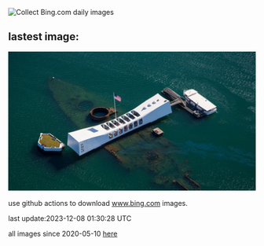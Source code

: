 ![Collect Bing.com daily images](https://github.com/counter2015/bing-daily-images/workflows/Collect%20Bing.com%20daily%20images/badge.svg)
## lastest image:
![](images/PearlHarborArizona.jpg)

use github actions to download www.bing.com images.

last update:2023-12-08 01:30:28 UTC

all images since 2020-05-10 [here](https://github.com/counter2015/bing-daily-images/tree/master/images) 

